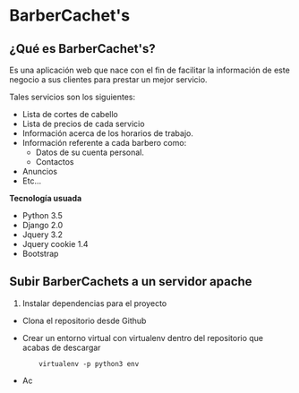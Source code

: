# BarberCachet's

## ¿Qué es BarberCachet's?

Es una aplicación web que nace con el fin de facilitar 
la información de este negocio a sus clientes para prestar 
un mejor servicio.

Tales servicios son los siguientes:
* Lista de cortes de cabello
* Lista de precios de cada servicio
* Información acerca de los horarios de trabajo.
* Información referente a cada barbero como: 
  * Datos de su cuenta personal. 
  * Contactos
* Anuncios
* Etc...


**Tecnología usuada**

- Python 3.5
- Django 2.0
- Jquery 3.2
- Jquery cookie 1.4
- Bootstrap

## Subir BarberCachets a un servidor apache

1. Instalar dependencias para el proyecto
 
 - Clona el repositorio desde Github 
 - Crear un entorno virtual con virtualenv dentro del repositorio que acabas de descargar
 	```
 		virtualenv -p python3 env
	```
 	
 - Ac

